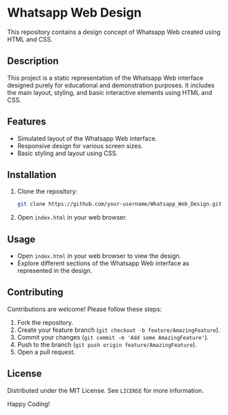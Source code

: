 # Whatsapp Web Design

This repository contains a design concept of Whatsapp Web created using HTML and CSS.

## Description

This project is a static representation of the Whatsapp Web interface designed purely for educational and demonstration purposes. It includes the main layout, styling, and basic interactive elements using HTML and CSS.

## Features

- Simulated layout of the Whatsapp Web interface.
- Responsive design for various screen sizes.
- Basic styling and layout using CSS.

## Installation

1. Clone the repository:
   ```bash
   git clone https://github.com/your-username/Whatsapp_Web_Design.git
   ```
2. Open `index.html` in your web browser.

## Usage

- Open `index.html` in your web browser to view the design.
- Explore different sections of the Whatsapp Web interface as represented in the design.

## Contributing

Contributions are welcome! Please follow these steps:
1. Fork the repository.
2. Create your feature branch (`git checkout -b feature/AmazingFeature`).
3. Commit your changes (`git commit -m 'Add some AmazingFeature'`).
4. Push to the branch (`git push origin feature/AmazingFeature`).
5. Open a pull request.

## License

Distributed under the MIT License. See `LICENSE` for more information.

Happy Coding!
